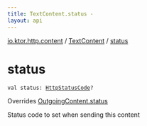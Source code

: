 ```yaml
---
title: TextContent.status - 
layout: api
---
```


<div class='api-docs-breadcrumbs'><a href="../index.html">io.ktor.http.content</a> / <a href="index.html">TextContent</a> / <a href="./status.html">status</a></div>

# status

<div class="signature"><code><span class="keyword">val </span><span class="identifier">status</span><span class="symbol">: </span><a href="../../io.ktor.http/-http-status-code/index.html"><span class="identifier">HttpStatusCode</span></a><span class="symbol">?</span></code></div>

Overrides <a href="../-outgoing-content/status.html">OutgoingContent.status</a>

Status code to set when sending this content

